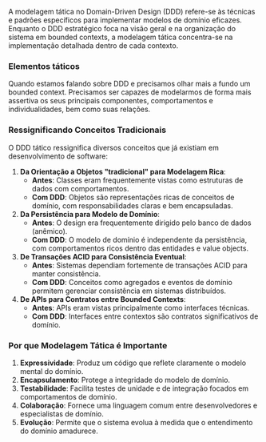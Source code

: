 A modelagem tática no Domain-Driven Design (DDD) refere-se às técnicas e padrões específicos para implementar modelos de domínio eficazes. Enquanto o DDD estratégico foca na visão geral e na organização do sistema em bounded contexts, a modelagem tática concentra-se na implementação detalhada dentro de cada contexto.
### Elementos táticos
Quando estamos falando sobre DDD e precisamos olhar mais a fundo um bounded context. Precisamos ser capazes de modelarmos de forma mais assertiva os seus principais componentes, comportamentos e individualidades, bem como suas relações.

### Ressignificando Conceitos Tradicionais

O DDD tático ressignifica diversos conceitos que já existiam em desenvolvimento de software:

1. **Da Orientação a Objetos "tradicional" para Modelagem Rica**:
    - **Antes**: Classes eram frequentemente vistas como estruturas de dados com comportamentos.
    - **Com DDD**: Objetos são representações ricas de conceitos de domínio, com responsabilidades claras e bem encapsuladas.
2. **Da Persistência para Modelo de Domínio**:
    - **Antes**: O design era frequentemente dirigido pelo banco de dados (anêmico).
    - **Com DDD**: O modelo de domínio é independente da persistência, com comportamentos ricos dentro das entidades e value objects.
3. **De Transações ACID para Consistência Eventual**:
    - **Antes**: Sistemas dependiam fortemente de transações ACID para manter consistência.
    - **Com DDD**: Conceitos como agregados e eventos de domínio permitem gerenciar consistência em sistemas distribuídos.
4. **De APIs para Contratos entre Bounded Contexts**:
    - **Antes**: APIs eram vistas principalmente como interfaces técnicas.
    - **Com DDD**: Interfaces entre contextos são contratos significativos de domínio.

### Por que Modelagem Tática é Importante

1. **Expressividade**: Produz um código que reflete claramente o modelo mental do domínio.
2. **Encapsulamento**: Protege a integridade do modelo de domínio.
3. **Testabilidade**: Facilita testes de unidade e de integração focados em comportamentos de domínio.
4. **Colaboração**: Fornece uma linguagem comum entre desenvolvedores e especialistas de domínio.
5. **Evolução**: Permite que o sistema evolua à medida que o entendimento do domínio amadurece.